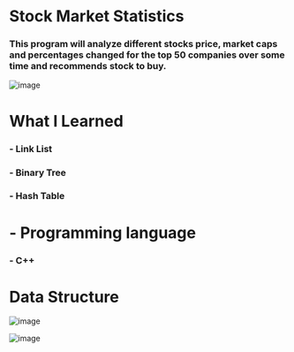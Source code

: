 <html lang="en">
<head>
    <meta charset="UTF-8">
    <meta name="viewport" content="width=device-width, initial-scale=1.0">
    <meta http-equiv="X-UA-Compatible" content="ie=edge">
</head>
<body>

<h1>Stock Market Statistics</h1>
<h3>This program will analyze different stocks price, market caps and percentages changed for the top 50 companies over some time and recommends stock to buy.</h3>

![image](https://user-images.githubusercontent.com/34757116/70516048-20e90400-1aeb-11ea-8f85-c90107623566.png)


<h1>What I Learned</h1>
<h3>- Link List</h3>
<h3>- Binary Tree</h3>
<h3>- Hash Table</h3>
<h1>- Programming language</h3>
<h3>- C++</h3>

<h1>Data Structure</h1>

![image](https://user-images.githubusercontent.com/34757116/70516119-46760d80-1aeb-11ea-8434-969f8a848bc7.png)

![image](https://user-images.githubusercontent.com/34757116/70515905-f72fdd00-1aea-11ea-9b3f-5626256a30d0.png)



</body>
</html>
